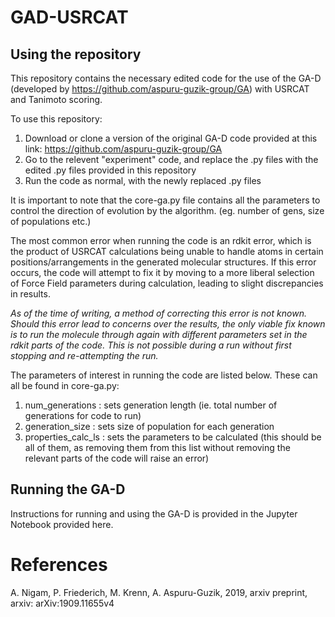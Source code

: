 # GAD-USRCAT

## Using the repository
This repository contains the necessary edited code for the use of the GA-D (developed by https://github.com/aspuru-guzik-group/GA) with USRCAT and Tanimoto scoring.

To use this repository:
1. Download or clone a version of the original GA-D code provided at this link: https://github.com/aspuru-guzik-group/GA
2. Go to the relevent "experiment" code, and replace the .py files with the edited .py files provided in this repository
3. Run the code as normal, with the newly replaced .py files

It is important to note that the core-ga.py file contains all the parameters to control the direction of evolution by the algorithm. (eg. number of gens, size of populations etc.)

The most common error when running the code is an rdkit error, which is the product of USRCAT calculations being unable to handle atoms in certain positions/arrangements in the generated molecular structures. If this error occurs, the code will attempt to fix it by moving to a more liberal selection of Force Field parameters during calculation, leading to slight discrepancies in results. 

*As of the time of writing, a method of correcting this error is not known. Should this error lead to concerns over the results, the only viable fix known is to run the molecule through again with different parameters set in the rdkit parts of the code. This is not possible during a run without first stopping and re-attempting the run.*

The parameters of interest in running the code are listed below. These can all be found in core-ga.py:
1. num_generations          : sets generation length (ie. total number of generations for code to run)
2. generation_size          : sets size of population for each generation
3. properties_calc_ls       : sets the parameters to be calculated (this should be all of them, as removing them from this list without removing the relevant parts of the code will raise an error)

## Running the GA-D
Instructions for running and using the GA-D is provided in the Jupyter Notebook provided here.

# References
A. Nigam, P. Friederich, M. Krenn, A. Aspuru-Guzik, 2019, arxiv preprint, arxiv: arXiv:1909.11655v4
